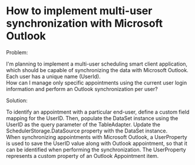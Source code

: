 # How to implement multi-user synchronization with Microsoft Outlook


<p>Problem:</p><p>I'm planning to implement a multi-user scheduling smart client application, which should be capable of synchronizing the data with Microsoft Outlook. Each user has a unique name (UserId).<br />
How can I manage only specific appointments using the current user login information and perform an Outlook synchronization per user?</p><p>Solution:</p><p>To identify an appointment with a particular end-user, define a custom field mapping for the UserID. Then, populate the DataSet instance using the UserID as the query parameter of the TableAdapter. Update the SchedulerStorage.DataSource property with the DataSet instance.<br />
When synchronizing appointments with Microsoft Outlook, a UserProperty is used to save the UserID value along with Outlook appointment, so that it can be identified when performing the synchronization. The UserProperty represents a custom property of an Outlook Appointment item.</p>

<br/>


